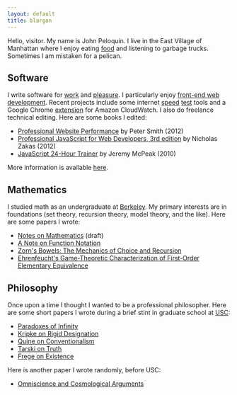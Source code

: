 ```yaml
---
layout: default
title: blargon
---
```


Hello, visitor. My name is John Peloquin. I live in the East Village of Manhattan where I enjoy eating [food][nyc] and listening to garbage trucks. Sometimes I am mistaken for a pelican.

## Software

I write software for [work][spreemo] and [pleasure][github]. I particularly enjoy [front-end web development][undefined.js]. Recent projects include some internet [speed][speedy] [test][quicky] tools and a Google Chrome [extension][cloudwatcher] for Amazon CloudWatch. I also do freelance technical editing. Here are some books I edited:

- [Professional Website Performance][books.properf] by Peter Smith (2012)
- [Professional JavaScript for Web Developers, 3rd edition][books.projs] by Nicholas Zakas (2012)
- [JavaScript 24-Hour Trainer][books.js24hr] by Jeremy McPeak (2010)

More information is available [here][linkedin].

## Mathematics

I studied math as an undergraduate at [Berkeley][ucb]. My primary interests are in foundations (set theory, recursion theory, model theory, and the like). Here are some papers I wrote:

- [Notes on Mathematics][math.notes] (draft)
- [A Note on Function Notation][math.functions]
- [Zorn's Bowels: The Mechanics of Choice and Recursion][math.zorn]
- [Ehrenfeucht's Game-Theoretic Characterization of First-Order Elementary Equivalence][math.ehrenfeucht]

## Philosophy

Once upon a time I thought I wanted to be a professional philosopher. Here are some short papers I wrote during a brief stint in graduate school at [USC][usc]:

- [Paradoxes of Infinity][phil.infinite]
- [Kripke on Rigid Designation][phil.kripke]
- [Quine on Conventionalism][phil.quine]
- [Tarski on Truth][phil.tarski]
- [Frege on Existence][phil.frege]

Here is another paper I wrote randomly, before USC:

- [Omniscience and Cosmological Arguments][phil.omniscience]

[spreemo]: http://spreemo.com/
[github]: http://github.com/blargoner
[linkedin]: http://linkedin.com/in/jpeloquin
[ucb]: http://math.berkeley.edu/
[usc]: http://dornsife.usc.edu/phil/

[nyc]: nyc.html

[undefined.js]: http://undefinedjs.org/
[speedy]: http://github.com/blargoner/speedy
[quicky]: http://github.com/blargoner/quicky
[cloudwatcher]: http://github.com/blargoner/cloudwatcher

[books.properf]: http://www.wiley.com/WileyCDA/WileyTitle/productCd-1118487524.html
[books.projs]: http://www.wiley.com/WileyCDA/WileyTitle/productCd-1118026691.html
[books.js24hr]: http://www.wiley.com/WileyCDA/WileyTitle/productCd-0470647833.html

[math.notes]: papers/math/notes.pdf
[math.functions]: papers/math/functions.pdf
[math.zorn]: papers/math/zorn.pdf
[math.ehrenfeucht]: papers/math/ehrenfeucht.pdf

[phil.infinite]: papers/phil/infinite.pdf
[phil.kripke]: papers/phil/kripke_designation.pdf
[phil.quine]: papers/phil/quine_conventionalism.pdf
[phil.tarski]: papers/phil/tarski_truth.pdf
[phil.frege]: papers/phil/frege_existence.pdf
[phil.omniscience]: papers/phil/omniscience.pdf
